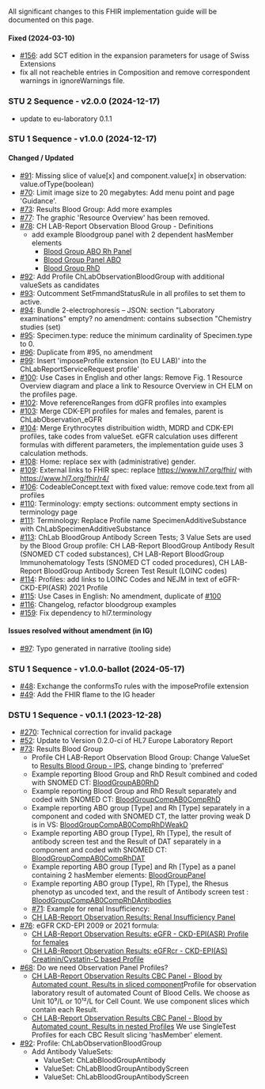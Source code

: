 All significant changes to this FHIR implementation guide will be documented on this page.

#### Fixed (2024-03-10)
* [#156](https://github.com/hl7ch/ch-lab-report/issues): add SCT edition in the expansion parameters for usage of Swiss Extensions
* fix all not reacheble entries in Composition and remove correspondent warnings in ignoreWarnings file.

### STU 2 Sequence - v2.0.0 (2024-12-17)
* update to eu-laboratory 0.1.1

### STU 1 Sequence - v1.0.0 (2024-12-17)
<!--
See also open issues on [GitHub](https://github.com/hl7ch/ch-lab-report/issues).
-->
#### Changed / Updated
* [#91](https://github.com/hl7ch/ch-lab-report/issues/91): Missing slice of value[x] and component.value[x] in observation: value.ofType(boolean)
* [#70](https://github.com/hl7ch/ch-lab-report/issues/70): Limit image size to 20 megabytes: Add menu point and page 'Guidance'.
* [#73](https://github.com/hl7ch/ch-lab-report/issues/73): Results Blood Group: Add more examples
* [#77](https://github.com/hl7ch/ch-lab-report/issues/77): The graphic 'Resource Overview' has been removed.
* [#78](https://github.com/hl7ch/ch-lab-report/issues/78): CH LAB-Report Observation Blood Group - Definitions
  * add example Bloodgroup panel with 2 dependent hasMember elements
    * [Blood Group ABO Rh Panel](Observation-BloodGroupPanel.html)
    * [Blood Group Panel ABO](Observation-BloodGroupMemberABO.html)
    * [Blood Group RhD](Observation-BloodGroupMemberRh.html)
* [#92](https://github.com/hl7ch/ch-lab-report/issues/92): Add Profile ChLabObservationBloodGroup with additional valueSets as candidates
* [#93](https://github.com/hl7ch/ch-lab-report/issues/93): Outcomment SetFmmandStatusRule in all profiles to set them to active.
* [#94](https://github.com/hl7ch/ch-lab-report/issues/94): Bundle 2-electrophoresis – JSON: section "Laboratory examinations" empty? no amendment: contains subsection "Chemistry studies (set)
* [#95](https://github.com/hl7ch/ch-lab-report/issues/95): Specimen.type: reduce the minimum cardinality of Specimen.type to 0.
* [#96](https://github.com/hl7ch/ch-lab-report/issues/96): Duplicate from #95, no amendment
* [#99](https://github.com/hl7ch/ch-lab-report/issues/99): Insert 'imposeProfile extension (to EU LAB)' into the ChLabReportServiceRequest profile'
* [#100](https://github.com/hl7ch/ch-lab-report/issues/100): Use Cases in English and other langs: Remove Fig. 1 Resource Overview diagram and place a link to Resource Overview in CH ELM on the profiles page.
* [#102](https://github.com/hl7ch/ch-lab-report/issues/102): Move referenceRanges from dGFR profiles into examples
* [#103](https://github.com/hl7ch/ch-lab-report/issues/103): Merge CDK-EPI profiles for males and females, parent is ChLabObservation_eGFR
* [#104](https://github.com/hl7ch/ch-lab-report/issues/104): Merge Erythrocytes distribuition width, MDRD and CDK-EPI profiles, take codes from valueSet. eGFR calculation uses different formulas with different parameters, the implementation guide uses 3 calculation methods.
* [#108](https://github.com/hl7ch/ch-lab-report/issues/108): Home: replace sex with (administrative) gender.
* [#109](https://github.com/hl7ch/ch-lab-report/issues/109): External links to FHIR spec: replace https://www.hl7.org/fhir/ with https://www.hl7.org/fhir/r4/
* [#106](https://github.com/hl7ch/ch-lab-report/issues/106): CodeableConcept.text with fixed value: remove code.text from all profiles
* [#110](https://github.com/hl7ch/ch-lab-report/issues/110): Terminology: empty sections: outcomment empty sections in terminology page
* [#111](https://github.com/hl7ch/ch-lab-report/issues/111): Terminology: Replace Profile name SpecimenAdditiveSubstance with ChLabSpecimenAdditiveSubstance
* [#113](https://github.com/hl7ch/ch-lab-report/issues/113): ChLab BloodGroup Antibody Screen Tests; 3 Value Sets are used by the Blood Group profile: CH LAB-Report BloodGroup Antibody Result (SNOMED CT coded substances), CH LAB-Report BloodGroup Immunohematology Tests (SNOMED CT coded procedures), CH LAB-Report BloodGroup Antibody Screen Test Result (LOINC codes)
* [#114](https://github.com/hl7ch/ch-lab-report/issues/114): Profiles: add links to LOINC Codes and NEJM in text of eGFR-CKD-EPI(ASR) 2021 Profile
* [#115](https://github.com/hl7ch/ch-lab-report/issues/115): Use Cases in English: No amendment, duplicate of [#100](https://github.com/hl7ch/ch-lab-report/issues/100)
* [#116](https://github.com/hl7ch/ch-lab-report/issues/116): Changelog, refactor bloodgroup examples
* [#159](https://github.com/hl7ch/ch-lab-report/issues/159): Fix dependency to hl7.terminology

#### Issues resolved without amendment (in IG)
* [#97](https://github.com/hl7ch/ch-lab-report/issues/97): Typo generated in narrative (tooling side)


### STU 1 Sequence - v1.0.0-ballot (2024-05-17)
* [#48](https://github.com/hl7ch/ch-lab-report/issues/48): Exchange the conformsTo rules with the imposeProfile extension
* [#49](https://github.com/hl7ch/ch-lab-report/issues/49): Add the FHIR flame to the IG header


### DSTU 1 Sequence - v0.1.1 (2023-12-28)
* [#270](https://github.com/hl7ch/ch-core/issues/270): Technical correction for invalid package
* [#52](https://github.com/hl7ch/ch-lab-report/issues/52): Update to Version 0.2.0-ci of HL7 Europe Laboratory Report
* [#73](https://github.com/hl7ch/ch-lab-report/issues/73): Results Blood Group
  * Profile CH LAB-Report Observation Blood Group: Change ValueSet to [Results Blood Group - IPS](http://hl7.org/fhir/uv/ips/ValueSet/results-blood-group-uv-ips), change binding to 'preferred'
  * Example reporting Blood Group and RhD Result combined and coded with SNOMED CT: [BloodGroupAB0RhD](Observation-BloodGroupAB0RhD.html)
  * Example reporting Blood Group and RhD Result separately and coded with SNOMED CT: [BloodGroupCompAB0CompRhD](Observation-BloodGroupCompAB0CompRhD.html)
  * Example reporting ABO group [Type] and Rh [Type] separately in a component and coded with SNOMED CT, the latter proving weak D is in VS: [BloodGroupCompAB0CompRhDWeakD](Observation-BloodGroupCompAB0CompRhDWeakD.html)
  * Example reporting ABO group [Type], Rh [Type], the result of antibody screen test and the Result of DAT separately in a component and coded with SNOMED CT: [BloodGroupCompAB0CompRhDAT](Observation-BloodGroup-codedResult-2.html)
  * Example reporting ABO group [Type] and Rh [Type] as a panel containing 2 hasMember elements: [BloodGroupPanel](Observation-BloodGroupPanel.html)
  * Example reporting ABO group [Type], Rh [Type], the Rhesus phenotyp as uncoded text, and the result of Antibody screen test : [BloodGroupCompAB0CompRhDAntibodies](Observation-BloodGroup-codedResult-3.html)
  * [#71](https://github.com/hl7ch/ch-lab-report/issues/71): Example for renal Insufficiency:
  * [CH LAB-Report Observation Results: Renal Insufficiency Panel](StructureDefinition-ch-lab-observation-renal-insufficiency-panel.html)
* [#76](https://github.com/hl7ch/ch-lab-report/issues/76): eGFR CKD-EPI 2009 or 2021 formula:
  *  [CH LAB-Report Observation Results: eGFR - CKD-EPI(ASR) Profile for females](StructureDefinition-ch-lab-observation-egfr.html)
    * [CH LAB-Report Observation Results: eGFRcr - CKD-EPI(AS) Creatinin/Cystatin-C based Profile](StructureDefinition-ch-lab-observation-egfr-ckd-epi-2021.html)
* [#68](https://github.com/hl7ch/ch-lab-report/issues/68): Do we need Observation Panel Profiles?
  * [CH LAB-Report Observation Results CBC Panel - Blood by Automated count, Results in sliced component](StructureDefinition-ch-lab-observation-cbc.html)Profile for observation laboratory result of automated Count of Blood Cells. We choose as Unit 10⁹/L or 10¹²/L for Cell Count. We use component slices which contain each Result.
  * [CH LAB-Report Observation Results CBC Panel - Blood by Automated count, Results in nested Profiles](StructureDefinition-ch-lab-observation-cbc-panel.html) We use SingleTest Profiles for each CBC Result slicing 'hasMember' element.
* [#92](https://github.com/hl7ch/ch-lab-report/issues/92): Profile: ChLabObservationBloodGroup
  * Add Antibody ValueSets:
    * ValueSet: ChLabBloodGroupAntibody
    * ValueSet: ChLabBloodGroupAntibodyScreen
    * ValueSet: ChLabBloodGroupAntibodyScreen
